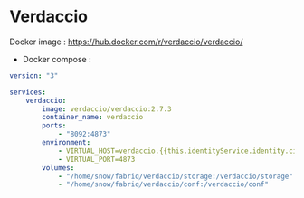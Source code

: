 Verdaccio
===================

Docker image : https://hub.docker.com/r/verdaccio/verdaccio/ 

* Docker compose :

```yml
version: "3"

services:
    verdaccio:
        image: verdaccio/verdaccio:2.7.3
        container_name: verdaccio
        ports:
            - "8092:4873"
        environment:
            - VIRTUAL_HOST=verdaccio.{{this.identityService.identity.ciDomain}}
            - VIRTUAL_PORT=4873
        volumes:
            - "/home/snow/fabriq/verdaccio/storage:/verdaccio/storage"
            - "/home/snow/fabriq/verdaccio/conf:/verdaccio/conf"
```